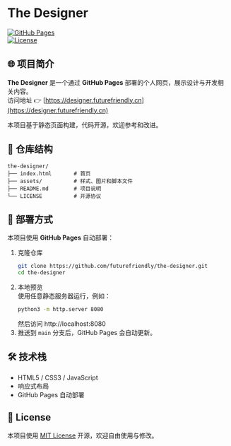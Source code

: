 # The Designer

[![GitHub Pages](https://img.shields.io/badge/View%20Site-online-brightgreen)](https://designer.futurefriendly.cn)  
[![License](https://img.shields.io/github/license/futurefriendly/the-designer)](./LICENSE)

## 🌐 项目简介
**The Designer** 是一个通过 **GitHub Pages** 部署的个人网页，展示设计与开发相关内容。  
访问地址 👉 [https://designer.futurefriendly.cn](https://designer.futurefriendly.cn)

本项目基于静态页面构建，代码开源，欢迎参考和改进。

## 📂 仓库结构
```
the-designer/
├── index.html       # 首页
├── assets/          # 样式、图片和脚本文件
├── README.md        # 项目说明
└── LICENSE          # 开源协议
```

## 🚀 部署方式
本项目使用 **GitHub Pages** 自动部署：
1. 克隆仓库  
   ```bash
   git clone https://github.com/futurefriendly/the-designer.git
   cd the-designer
   ```
2. 本地预览  
   使用任意静态服务器运行，例如：
   ```bash
   python3 -m http.server 8080
   ```
   然后访问 http://localhost:8080
3. 推送到 `main` 分支后，GitHub Pages 会自动更新。

## 🛠️ 技术栈
- HTML5 / CSS3 / JavaScript
- 响应式布局
- GitHub Pages 自动部署

## 📄 License
本项目使用 [MIT License](./LICENSE) 开源，欢迎自由使用与修改。
